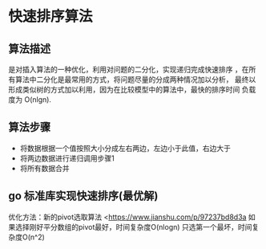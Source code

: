 # 快速排序算法

## 算法描述

是对插入算法的一种优化，利用对问题的二分化，实现递归完成快速排序 ，在所有算法中二分化是最常用的方式，将问题尽量的分成两种情况加以分析， 最终以形成类似树的方式加以利用，因为在比较模型中的算法中，最快的排序时间 负载度为 O(nlgn).

## 算法步骤

- 将数据根据一个值按照大小分成左右两边，左边小于此值，右边大于
- 将两边数据进行递归调用步骤1
- 将所有数据合并

## go 标准库实现快速排序(最优解)

优化方法：新的pivot选取算法
<<https://www.jianshu.com/p/97237bd8d3a>
如果选择刚好平分数组的pivot最好，时间复杂度O(nlogn)
只选第一个最坏，时间复杂度O(n^2)

